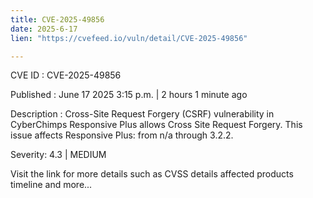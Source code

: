 ```yaml
---
title: CVE-2025-49856
date: 2025-6-17
lien: "https://cvefeed.io/vuln/detail/CVE-2025-49856"

---
```


CVE ID : CVE-2025-49856

Published :  June 17
2025
3:15 p.m. | 2 hours
1 minute ago

Description : Cross-Site Request Forgery (CSRF) vulnerability in CyberChimps Responsive Plus allows Cross Site Request Forgery. This issue affects Responsive Plus: from n/a through 3.2.2.

Severity: 4.3 | MEDIUM

Visit the link for more details
such as CVSS details
affected products
timeline
and more...
